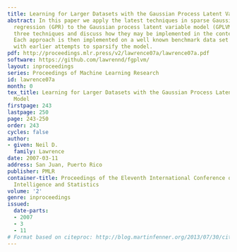 ```yaml
---
title: Learning for Larger Datasets with the Gaussian Process Latent Variable Model
abstract: In this paper we apply the latest techniques in sparse Gaussian process
  regression (GPR) to the Gaussian process latent variable model (GPLVM). We review
  three techniques and discuss how they may be implemented in the context of the GP-LVM.
  Each approach is then implemented on a well known benchmark data set and compared
  with earlier attempts to sparsify the model.
pdf: http://proceedings.mlr.press/v2/lawrence07a/lawrence07a.pdf
software: https://github.com/lawrennd/fgplvm/
layout: inproceedings
series: Proceedings of Machine Learning Research
id: lawrence07a
month: 0
tex_title: Learning for Larger Datasets with the Gaussian Process Latent Variable
  Model
firstpage: 243
lastpage: 250
page: 243-250
order: 243
cycles: false
author:
- given: Neil D.
  family: Lawrence
date: 2007-03-11
address: San Juan, Puerto Rico
publisher: PMLR
container-title: Proceedings of the Eleventh International Conference on Artificial
  Intelligence and Statistics
volume: '2'
genre: inproceedings
issued:
  date-parts:
  - 2007
  - 3
  - 11
# Format based on citeproc: http://blog.martinfenner.org/2013/07/30/citeproc-yaml-for-bibliographies/
---
```

